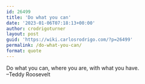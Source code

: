 ```yaml
---
id: 26499
title: 'Do what you can'
date: '2023-01-06T07:18:13+00:00'
author: crodrigoturner
layout: post
guid: 'https://wiki.carlosrodrigo.com/?p=26499'
permalink: /do-what-you-can/
format: quote
---
```


Do what you can, where you are, with what you have.  
–Teddy Roosevelt